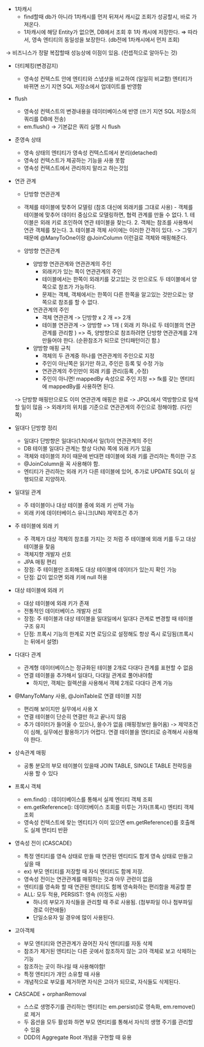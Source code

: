 - 1차캐시
  - find할때 db가 아니라 1차캐시를 먼저 뒤져서 캐시값 조회가 성공할시, 바로 가져온다.
  - 1차캐시에 해당 Entity가 없으면, DB에서 조회 후 1차 캐시에 저장한다.
    ⇒ 따라서, 영속 엔티티의 동일성을 보장한다. (db전에 1차캐시에서 먼저 조회)

→ 비즈니스가 정말 복잡할때 성능상에 이점이 있음. (컨셉적으로 알아두는 것)

- 더티체킹(변경감지)

  - 영속성 컨텍스트 안에 엔티티와 스냅샷을 비교하여 (일일히 비교함) 엔티티가 바뀌면 쓰기 지연 SQL 저장소에서 업데이트를 반영함

- flush

  - 영속성 컨텍스트의 변경내용을 데이터베이스에 반영 (쓰기 지연 SQL 저장소의 쿼리를 DB에 전송)
  - em.flush() → 기본값은 쿼리 실행 시 flush

- 준영속 상태

  - 영속 상태의 엔티티가 영속성 컨텍스트에서 분리(detached)
  - 영속성 컨텍스트가 제공하는 기능을 사용 못함
  - 영속성 컨텍스트에서 관리하지 말라고 하는것임

- 연관 관계

  - 단방향 연관관계
  - 객체를 테이블에 맞추어 모델링 (참조 대신에 외래키를 그대로 사용) - 객체를 테이블에 맞추어 데이터 중심으로 모델링하면, 협력 관계를 만들 수 없다. 1. 테이블은 외래 키로 조인하여 연관 테이블을 찾는다. 2. 객체는 참조를 사용해서 연관 객체를 찾는다. 3. 테이블과 객체 사이에는 이러한 간격이 있다.
    -> 그렇기 때문에 @ManyToOne이랑 @JoinColumn 이런걸로 객체와 매핑해준다.

  - 양방향 연관관계
    - 양방향 연관관계와 연관관계의 주인
      - 외래키가 있는 쪽이 연관관계의 주인
      - 테이블에서는 한쪽이 외래키를 갖고있는 것 만으로도 두 테이블에서 양쪽으로 참조가 가능하다.
      - 문제는 객체, 객체에서는 한쪽이 다른 한쪽을 알고있는 것만으로는 양쪽으로 참조를 할 수 없다.
    - 연관관계의 주인
      - 객체 연관관계 -> 단방향 x 2 개 => 2개
      - 테이블 연관관계 -> 양방향 => 1개 ( 외래 키 하나로 두 테이블의 연관관계를 관리함 )
        => 즉, 양방향으로 참조하려면 단방향 연관관계를 2개 만들어야 한다. (순환참조가 되므로 안티패턴이긴 함.)
    - 양방향 매핑 규칙
      - 객체의 두 관계중 하나를 연관관계의 주인으로 지정
      - 주인이 아닌쪽은 읽기만 하고, 주인은 등록 및 수정 가능
      - 연관관계의 주인만이 외래 키를 관리(등록 ,수정)
      - 주인이 아니면! mappedBy 속성으로 주인 지정
        => fk를 갖는 엔티티에 mappedBy를 사용하면 된다.

  -> 단방향 매핑만으로도 이미 연관관계 매핑은 완료
  -> JPQL에서 역방향으로 탐색할 일이 많음
  -> 외래키의 위치를 기준으로 연관관계의 주인으로 정해야함. (다인쪽)

- 일대다 단방향 정리

  - 일대다 단방향은 일대다(1:N)에서 일(1)이 연관관계의 주인
  - DB 테이블 일대다 관계는 항상 다(N) 쪽에 외래 키가 있음
  - 객체와 테이블의 차이 때문에 반대편 테이블에 외래 키를 관리하는 특이한 구조
  - @JoinColumn을 꼭 사용해야 함.
  - 엔티티가 관리하는 외래 키가 다른 테이블에 있어, 추가로 UPDATE SQL이 실행되므로 지양하자.

- 일대일 관계
  - 주 테이블이나 대상 테이블 중에 외래 키 선택 가능
  - 외래 키에 데이터베이스 유니크(UNI) 제약조건 추가

- 주 테이블에 외래 키
  - 주 객체가 대상 객체의 참조를 가지는 것 처럼 주 테이블에 외래 키를 두고 대상 테이블을 찾음
  - 객체지향 개발자 선호
  - JPA 매핑 편리
  - 장점: 주 테이블만 조회해도 대상 테이블에 데이터가 있는지 확인 가능
  - 단점: 값이 없으면 외래 키에 null 허용
- 대상 테이블에 외래 키

  - 대상 테이블에 외래 키가 존재
  - 전통적인 데이터베이스 개발자 선호
  - 장점: 주 테이블과 대상 테이블을 일대일에서 일대다 관계로 변경할 때 테이블 구조 유지
  - 단점: 프록시 기능의 한계로 지연 로딩으로 설정해도 항상 즉시 로딩됨(프록시는 뒤에서 설명)

- 다대다 관계
  - 관계형 데이터베이스는 정규화된 테이블 2개로 다대다 관계를 표현할 수 없음
  - 연결 테이블을 추가해서 일대다, 다대일 관계로 풀어내야함
    - 하지만, 객체는 컬렉션을 사용해서 객체 2개로 다대다 관계 가능
- @ManyToMany 사용, @JoinTable로 연결 테이블 지정
  - 편리해 보이지만 실무에서 사용 X
  - 연결 테이블이 단순히 연결만 하고 끝나지 않음
  - 추가 데이터가 들어올 수 있으나, 쓸수가 없음 (매핑정보만 들어옴)
    -> 제약조건이 심해, 실무에선 활용하기가 어렵다. 연결 테이블을 엔티티로 승격해서 사용해야 한다.

- 상속관계 매핑
  - 공통 분모의 부모 테이블이 있을때 JOIN TABLE, SINGLE TABLE 전략등을 사용 할 수 있다

- 프록시 객체
  - em.find() : 데이터베이스를 통해서 실제 엔티티 객체 조회
  - em.getReference(): 데이터베이스 조회를 미루는 가자(프록시) 엔티티 객체 조회
  - 영속성 컨텍스트에 찾는 엔티티가 이미 있으면 em.getReference()를 호출해도 실제 엔티티 반환

- 영속성 전이 (CASCADE)
  - 특정 엔티티를 영속 상태로 만들 때 연관된 엔티티도 함게 영속 상태로 만들고 싶을 때
  - ex) 부모 엔티티를 저장할 때 자식 엔티티도 함께 저장.
  - 영속성 전이는 연관관계를 매핑하는 것과 아무 관련이 없음
  - 엔티티를 영속화 할 때 연관된 엔티티도 함께 영속화하는 편리함을 제공할 뿐
  - ALL: 모두 적용, PERSIST: 영속 (이정도 사용)
    - 하나의 부모가 자식들을 관리할 때 주로 사용됨. (첨부파일 이나 첨부파일 경로 이런애들)
    - 단일소유자 일 경우에 많이 사용된다.
- 고아객체
  - 부모 엔티티와 연관관계가 끊어진 자식 엔티티를 자동 삭제
  - 참조가 제거된 엔티티는 다른 곳에서 참조하지 않는 고아 객체로 보고 삭제하는 기능
  - 참조하는 곳이 하나일 때 사용해야함!
  - 특정 엔티티가 개인 소유할 때 사용
  - 개념적으로 부모를 제거하면 자식은 고아가 되므로, 자식들도 삭제된다.
- CASCADE + orphanRemoval 
  - 스스로 생명주기를 관리하는 엔티티는 em.persist()로 영속화, em.remove()로 제거
  - 두 옵션을 모두 활성화 하면 부모 엔티티를 통해서 자식의 생명 주기를 관리할 수 있음
  - DDD의 Aggregate Root 개념을 구현할 때 유용